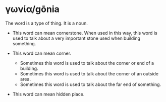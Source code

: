 # γωνία/gōnia
The word is a type of thing. It is a noun. 

* This word can mean cornerstone. When used in this way, this word is used to talk about a very important stone used when building something.


* This word can mean corner.
    * Sometimes this word is used to talk about the corner or end of a building.
    * Sometimes this word is used to talk about the corner of an outside area.
    * Sometimes this word is used to talk about the far end of something.

* This word can mean hidden place. 
